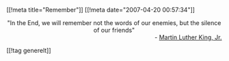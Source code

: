 [[!meta  title="Remember"]]
[[!meta  date="2007-04-20 00:57:34"]]
<div align="center">"In the End, we will remember not the words of our enemies, but the silence of our friends"</div>

<div align="right">- <a href="http://en.wikipedia.org/wiki/Martin_Luther_King_Jr.">Martin Luther King, Jr.</a></div>

[[!tag  generelt]]